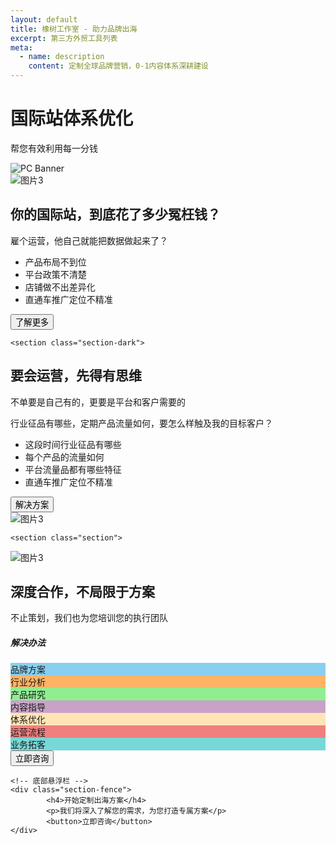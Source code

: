 ```yaml
---
layout: default
title: 橡树工作室 - 助力品牌出海
excerpt: 第三方外贸工具列表
meta:
  - name: description
    content: 定制全球品牌营销，0-1内容体系深耕建设
---
```


<!-- 内容横幅 -->
<div class="content-banner">
  <div class="content-banner-text">
    <h1>国际站体系优化</h1>
    <p>帮您有效利用每一分钱</p>
  </div>
  <img src="{{ '/assets/images/alibaba-com-2.svg' | relative_url }}" alt="PC Banner" class="pc-banner">
</div>
  
  <section class="section">
  <div class="column-layout">
    <div class="image-card">
        <img src="{{ '/assets/images/social-media.jpg' | relative_url }}" alt="图片3">
    </div>
    <div class="two-column-content">
        <div class="content-header">
        <h2>你的国际站，到底花了多少冤枉钱？</h2>
        <p class="section-subheader">雇个运营，他自己就能把数据做起来了？</p>
          <ul>
            <li>产品布局不到位</li>
            <li>平台政策不清楚</li>
            <li>店铺做不出差异化</li>
            <li>直通车推广定位不精准</li>
          </ul>
        <button>了解更多</button>
        </div>
    </div>
  </div>
</section>

    <section class="section-dark">
  <div class="column-layout">
    <div class="two-column-content">
        <div class="content-header">
        <h2>要会运营，先得有思维</h2>
        <p class="section-subheader">不单要是自己有的，更要是平台和客户需要的</p>
          <p>行业征品有哪些，定期产品流量如何，要怎么样触及我的目标客户？</p>
          <ul>
            <li>这段时间行业征品有哪些</li>
            <li>每个产品的流量如何</li>
            <li>平台流量品都有哪些特征</li>
            <li>直通车推广定位不精准</li>
          </ul>
          <button>解决方案</button>
        </div>
    </div>
    <div class="image-card">
        <img src="{{ '/assets/images/social-media.jpg' | relative_url }}" alt="图片3">
    </div>
  </div>
</section>

    <section class="section">
  <div class="column-layout">
    <div class="image-card">
        <img src="{{ '/assets/images/social-media.jpg' | relative_url }}" alt="图片3">
    </div>
    <div class="two-column-content">
        <div class="content-header">
        <h2>深度合作，不局限于方案</h2>
        <p class="section-subheader">不止策划，我们也为您培训您的执行团队</p>
        <h5>解决办法</h5>
          <div class="short-box">
        <div class="text-box" style="background-color: #89CFF0;">品牌方案</div>
        <div class="text-box" style="background-color: #FFB366;">行业分析</div> 
        <div class="text-box" style="background-color: #90EE90;">产品研究</div>          
        <div class="text-box" style="background-color: #C8A2C8;">内容指导</div> 
        <div class="text-box" style="background-color: #FFE4B5;">体系优化</div> 
        <div class="text-box" style="background-color: #F08080;">运营流程</div>
        <div class="text-box" style="background-color: #77D8D8;">业务拓客</div>    
          </div>
        <button>立即咨询</button>
        </div>
    </div>
  </div>
</section>
  
    <!-- 底部悬浮栏 -->
    <div class="section-fence">
            <h4>开始定制出海方案</h4>
            <p>我们将深入了解您的需求，为您打造专属方案</p>
            <button>立即咨询</button>
    </div>
